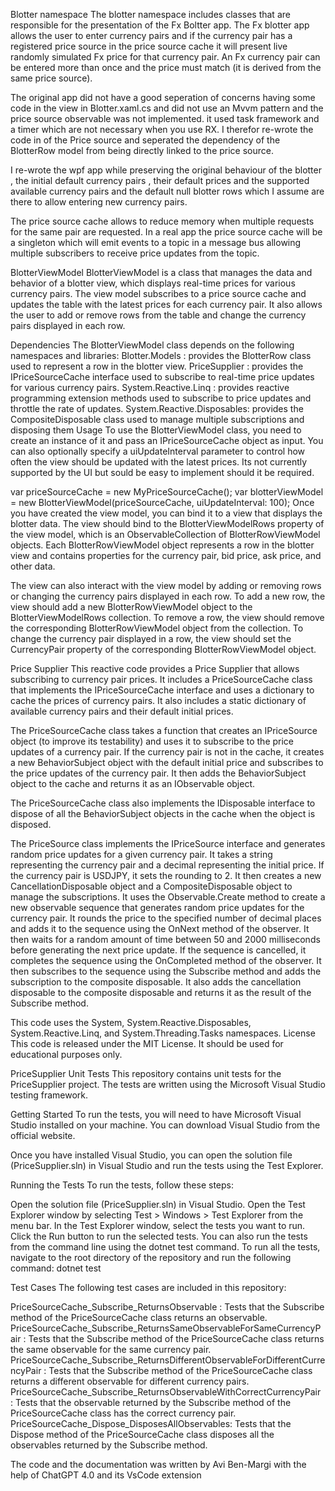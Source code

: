 Blotter namespace
The blotter namespace includes classes that are responsible for the presentation of the Fx Boltter app. 
The Fx blotter app allows the user to enter currency pairs and if the currency pair has a registered price source in the price source cache 
it will present live randomly simulated Fx price for that currency pair. 
An Fx currency pair can be entered more than once and the price must match (it is derived from the same price source). 

The original app did not have a good seperation of concerns having some code in the view in Blotter.xaml.cs and did not use an Mvvm pattern and the price source observable was not implemented. it used task framework and a timer which are not necessary when you use RX. I therefor re-wrote the code in of the Price source and seperated the dependency of the BlotterRow model from being directly linked to the price source.

I re-wrote the wpf app while preserving the original behaviour of the blotter , the initial default currency pairs , their default prices 
and the supported available currency pairs and the default null blotter rows which I assume are there to allow entering new currency pairs. 

The price source cache allows to reduce memory when multiple requests for the same pair are requested. 
In a real app the price source cache will be a singleton which will emit events to a topic in a message bus allowing multiple subscribers to receive price updates from the topic. 

BlotterViewModel
BlotterViewModel is a class that manages the data and behavior of a blotter view, which displays real-time prices for various currency pairs. The view model subscribes to a price source cache and updates the table with the latest prices for each currency pair. It also allows the user to add or remove rows from the table and change the currency pairs displayed in each row.

Dependencies
The  BlotterViewModel class depends on the following namespaces and libraries:
Blotter.Models : provides the BlotterRow  class used to represent a row in the blotter view.
PriceSupplier : provides the IPriceSourceCache  interface used to subscribe to real-time price updates for various currency pairs.
System.Reactive.Linq : provides reactive programming extension methods used to subscribe to price updates and throttle the rate of updates.
System.Reactive.Disposables: provides the CompositeDisposable class used to manage multiple subscriptions and disposing them
Usage To use the BlotterViewModel class, you need to create an instance of it and pass an 
IPriceSourceCache  object as input. You can also optionally specify a uiUpdateInterval parameter to control how often the view should be updated with the latest prices. Its not currently supported by the UI but sould be easy to implement should it be required.

var priceSourceCache = new MyPriceSourceCache();
var blotterViewModel = new BlotterViewModel(priceSourceCache, uiUpdateInterval: 100);
Once you have created the view model, you can bind it to a view that displays the blotter data. The view should bind to the 
BlotterViewModelRows property of the view model, which is an ObservableCollection  of BlotterRowViewModel objects. Each 
BlotterRowViewModel object represents a row in the blotter view and contains properties for the currency pair, bid price, ask price, and other data.

 <Grid>
        <DataGrid x:Name="Grid" AutoGenerateColumns="False" ItemsSource="{Binding BlotterViewModelRows}">
            <DataGrid.Columns>
                <DataGridTextColumn Header="Currency Pair" Binding="{Binding CurrencyPair}" IsReadOnly="False"/>
                <DataGridTextColumn Header="Price" Binding="{Binding Price, Mode=OneWay}"  ElementStyle="{StaticResource CollapsedIfZero}"/>
            </DataGrid.Columns>
        </DataGrid>
    </Grid>

The view can also interact with the view model by adding or removing rows or changing the currency pairs displayed in each row. To add a new row, the view should add a new BlotterRowViewModel  object to the BlotterViewModelRows collection. To remove a row, the view should remove the corresponding BlotterRowViewModel  object from the collection. To change the currency pair displayed in a row, the view should set the 
CurrencyPair property of the corresponding BlotterRowViewModel object.

Price Supplier
This reactive code provides a Price Supplier that allows subscribing to currency pair prices. It includes a PriceSourceCache class that implements the IPriceSourceCache interface and uses a dictionary to cache the prices of currency pairs. It also includes a static dictionary of available currency pairs and their default initial prices.

The PriceSourceCache class takes a function that creates an IPriceSource object (to improve its testability) and uses it to subscribe to the price updates of a currency pair. If the currency pair is not in the cache, it creates a new BehaviorSubject object with the default initial price and subscribes to the price updates of the currency pair. It then adds the BehaviorSubject object to the cache and returns it as an IObservable object.

The PriceSourceCache class also implements the IDisposable interface to dispose of all the BehaviorSubject objects in the cache when the object is disposed.

The PriceSource class implements the IPriceSource interface and generates random price updates for a given currency pair. It takes a string representing the currency pair and a decimal representing the initial price. If the currency pair is USDJPY, it sets the rounding to 2. It then creates a new CancellationDisposable object and a CompositeDisposable object to manage the subscriptions. It uses the Observable.Create method to create a new observable sequence that generates random price updates for the currency pair. It rounds the price to the specified number of decimal places and adds it to the sequence using the OnNext method of the observer. It then waits for a random amount of time between 50 and 2000 milliseconds before generating the next price update. If the sequence is cancelled, it completes the sequence using the OnCompleted method of the observer. It then subscribes to the sequence using the Subscribe method and adds the subscription to the composite disposable. It also adds the cancellation disposable to the composite disposable and returns it as the result of the Subscribe method.

This code uses the System, System.Reactive.Disposables, System.Reactive.Linq, and System.Threading.Tasks namespaces.
License
This code is released under the MIT License. It should be used for educational purposes only. 

PriceSupplier Unit Tests
This repository contains unit tests for the 
PriceSupplier
 project. The tests are written using the Microsoft Visual Studio testing framework.

Getting Started
To run the tests, you will need to have Microsoft Visual Studio installed on your machine. You can download Visual Studio from the official website.

Once you have installed Visual Studio, you can open the solution file (PriceSupplier.sln) in Visual Studio and run the tests using the Test Explorer.

Running the Tests
To run the tests, follow these steps:

Open the solution file (PriceSupplier.sln) in Visual Studio.
Open the Test Explorer window by selecting Test > Windows > Test Explorer from the menu bar.
In the Test Explorer window, select the tests you want to run.
Click the Run button to run the selected tests.
You can also run the tests from the command line using the dotnet test command. To run all the tests, navigate to the root directory of the repository and run the following command:
dotnet test

Test Cases
The following test cases are included in this repository:

PriceSourceCache_Subscribe_ReturnsObservable : Tests that the Subscribe  method of the PriceSourceCache class returns an observable.
PriceSourceCache_Subscribe_ReturnsSameObservableForSameCurrencyPair : Tests that the Subscribe  method of the PriceSourceCache  class returns the same observable for the same currency pair.
PriceSourceCache_Subscribe_ReturnsDifferentObservableForDifferentCurrencyPair : Tests that the Subscribe  method of the PriceSourceCache  class returns a different observable for different currency pairs.
PriceSourceCache_Subscribe_ReturnsObservableWithCorrectCurrencyPair : Tests that the observable returned by the  Subscribe method of the PriceSourceCache  class has the correct currency pair.
PriceSourceCache_Dispose_DisposesAllObservables: Tests that the Dispose  method of the PriceSourceCache  class disposes all the observables returned by the Subscribe method.

The code and the documentation was written by Avi Ben-Margi with the help of ChatGPT 4.0 and its VsCode extension
